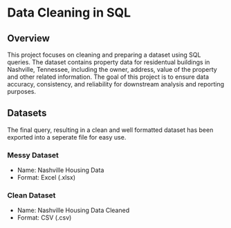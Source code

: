 # Data Cleaning in SQL

## Overview

This project focuses on cleaning and preparing a dataset using SQL queries. The dataset contains property data for residentual buildings in Nashville, Tennessee, including the owner, address, value of the property and other related information. The goal of this project is to ensure data accuracy, consistency, and reliability for downstream analysis and reporting purposes.

## Datasets

The final query, resulting in a clean and well formatted dataset has been exported into a seperate file for easy use.

### Messy Dataset
- Name: Nashville Housing Data
- Format: Excel (.xlsx)

### Clean Dataset
- Name: Nashville Housing Data Cleaned
- Format: CSV (.csv)


